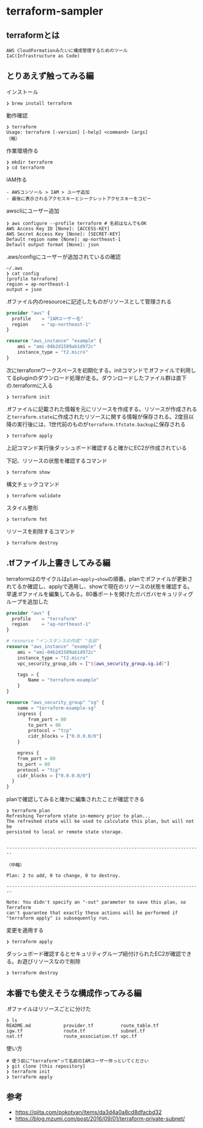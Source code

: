 # terraform-sampler
## terraformとは
```
AWS CloudFormationみたいに構成管理するためのツール
IaC(Infrastructure as Code)
```
## とりあえず触ってみる編
インストール
```
❯ brew install terraform
```
動作確認
```
❯ terraform
Usage: terraform [-version] [-help] <command> [args]
（略）
```
作業環境作る
```
❯ mkdir terraform
❯ cd terraform
```
IAM作る
```
- AWSコンソール > IAM > ユーザ追加
- 最後に表示されるアクセスキーとシークレットアクセスキーをコピー
```
awscliにユーザー追加
```
❯ aws configure --profile terraform # 名前はなんでもOK
AWS Access Key ID [None]: [ACCESS-KEY]
AWS Secret Access Key [None]: [SECRET-KEY]
Default region name [None]: ap-northeast-1
Default output format [None]: json
```
.aws/configにユーザーが追加されているの確認
```
~/.aws
❯ cat config
[profile terraform]
region = ap-northeast-1
output = json
```
.tfファイル内のresourceに記述したものがリソースとして管理される

```example.tf
provider "aws" {
  profile    = "IAMユーザー名"
  region     = "ap-northeast-1"
}

resource "aws_instance" "example" {
    ami = "ami-04b2d1589ab1d972c"
    instance_type = "t2.micro"
}
```

次にterraformワークスペースを初期化する。initコマンドで.tfファイルで利用してるpluginのダウンロード処理が走る。ダウンロードしたファイル群は直下の.terraformに入る
```
❯ terraform init
```
.tfファイルに記載された情報を元にリソースを作成する。リソースが作成されると`terraform.state`に作成されたリソースに関する情報が保存される。2度目以降の実行後には、1世代前のものが`terraform.tfstate.backup`に保存される
```
❯ terraform apply
```
上記コマンド実行後ダッシュボード確認すると確かにEC2が作成されている

下記、リソースの状態を確認するコマンド
```
❯ terraform show
```
構文チェックコマンド
```
❯ terraform validate
```
スタイル整形
```
❯ terraform fmt
```
リソースを削除するコマンド
```
❯ terraform destroy
```
## .tfファイル上書きしてみる編
terraformはのサイクルは`plan→apply→show`の順番。planで.tfファイルが更新されてるか確認し、applyで適用し、showで現在のリソースの状態を確認する。早速.tfファイルを編集してみる。80番ポートを開けたガバガバセキュリティグループを追加した

```example.tf
provider "aws" {
  profile    = "terraform"
  region     = "ap-northeast-1"
}

# resource "インスタンスの作成" "名前"
resource "aws_instance" "example" {
    ami = "ami-04b2d1589ab1d972c"
    instance_type = "t2.micro"
    vpc_security_group_ids = ["${aws_security_group.sg.id}"]

    tags = {
        Name = "terraform-example"
    }
}

resource "aws_security_group" "sg" {
    name = "terraform-example-sg"
    ingress {
        from_port = 80
        to_port = 80
        protocol = "tcp"
        cidr_blocks = ["0.0.0.0/0"]
    }

    egress {
    from_port = 80
    to_port = 80
    protocol = "tcp"
    cidr_blocks = ["0.0.0.0/0"]
  }
}
```

planで確認してみると確かに編集されたことが確認できる
```
❯ terraform plan
Refreshing Terraform state in-memory prior to plan...
The refreshed state will be used to calculate this plan, but will not be
persisted to local or remote state storage.


------------------------------------------------------------------------

（中略）

Plan: 2 to add, 0 to change, 0 to destroy.

------------------------------------------------------------------------

Note: You didn't specify an "-out" parameter to save this plan, so Terraform
can't guarantee that exactly these actions will be performed if
"terraform apply" is subsequently run.
```
変更を適用する
```
❯ terraform apply
```
ダッシュボード確認するとセキュリティグループ紐付けられたEC2が確認できる。お遊びリソースなので削除
```
❯ terraform destroy
```
## 本番でも使えそうな構成作ってみる編
.tfファイルはリソースごとに分けた
```
❯ ls
README.md            provider.tf          route_table.tf
igw.tf               route.tf             subnet.tf
nat.tf               route_association.tf vpc.tf
```
使い方
```
# 使う前に"terraform"って名前のIAMユーザー作っといてください
❯ git clone [this repository]
❯ terraform init
❯ terraform apply
```
## 参考
- https://qiita.com/pokotyan/items/da3d4a0a8cd8dfacbd32
- https://blog.mzumi.com/post/2016/09/01/terraform-private-subnet/